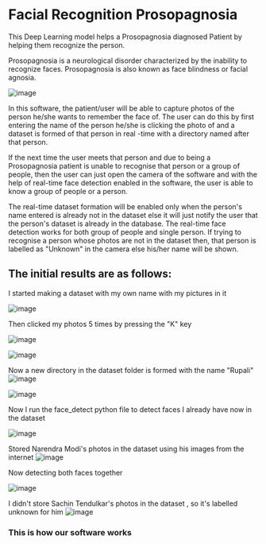 # Facial Recognition Prosopagnosia
 

This Deep Learning model helps a Prosopagnosia diagnosed Patient by helping them recognize the person.

Prosopagnosia is a neurological disorder characterized by the inability to recognize faces. Prosopagnosia is also known as face blindness or facial agnosia.

![image](https://user-images.githubusercontent.com/53809748/109661549-18696700-7b90-11eb-9bb3-74c3a57ed986.png)

In this software, the patient/user will be able to capture photos of the person he/she wants to remember the face of.
The user can do this by first entering the name of the person he/she is clicking the photo of and a dataset is formed of that person in real -time with a directory named after that person. 

If the next time the user meets that person and due to being a Prosopagnosia patient is unable to recognise that person or a group of people, then the user can just open the camera of the software and with the help of real-time face detection enabled in the software, the user is able to know a group of people or a person.


The real-time dataset formation will be enabled only when the person's name entered is already not in the dataset else it will just notify the user that the person's dataset is already in the database.
The real-time face detection works for both group of people and single person. If trying to recognise a person whose photos are not in the dataset then, that person is labelled as "Unknown" in the camera else his/her name will be shown.

## The initial results are as follows:
I started making a dataset with my own name with my pictures in it

![image](https://user-images.githubusercontent.com/66245321/119335421-fb819300-bca9-11eb-812a-b515565a77e7.png)

Then clicked my photos 5 times by pressing the "K" key

![image](https://user-images.githubusercontent.com/66245321/119339562-ebb87d80-bcae-11eb-8b49-1af62ad14983.png)

![image](https://user-images.githubusercontent.com/66245321/119339736-2de1bf00-bcaf-11eb-8464-905b59da83f8.png)

Now a new directory in the dataset folder is formed with the name "Rupali"
![image](https://user-images.githubusercontent.com/66245321/119339836-4eaa1480-bcaf-11eb-95d2-270d5f8c8bb0.png)

![image](https://user-images.githubusercontent.com/66245321/119339866-58337c80-bcaf-11eb-90ce-cc5c95cf54f0.png)

Now I run the face_detect python file to detect faces I already have now in the dataset

![image](https://user-images.githubusercontent.com/66245321/119340350-0a6b4400-bcb0-11eb-9749-176bd1f0a863.png)

Stored Narendra Modi's photos in the dataset using his images from the internet
![image](https://user-images.githubusercontent.com/66245321/119340063-9d57ae80-bcaf-11eb-98c4-75ae4f178f19.png)


Now detecting both faces together

![image](https://user-images.githubusercontent.com/66245321/119340090-a8124380-bcaf-11eb-92fe-45dee38c6163.png)


I didn't store Sachin Tendulkar's photos in the dataset , so it's labelled unknown for him
![image](https://user-images.githubusercontent.com/66245321/119340193-d2640100-bcaf-11eb-98c9-b3506a411737.png)

### This is how our software works










